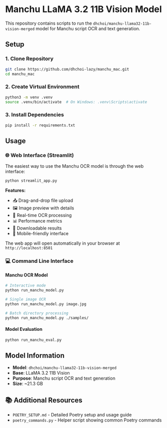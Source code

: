 # Manchu LLaMA 3.2 11B Vision Model

This repository contains scripts to run the `dhchoi/manchu-llama32-11b-vision-merged` model for Manchu script OCR and text generation.

## Setup

### 1. Clone Repository

```bash
git clone https://github.com/dhchoi-lazy/manchu_mac.git
cd manchu_mac
```

### 2. Create Virtual Environment

```bash
python3 -m venv .venv
source .venv/bin/activate  # On Windows: .venv\Scripts\activate
```

### 3. Install Dependencies

```bash
pip install -r requirements.txt
```

## Usage

### 🌐 Web Interface (Streamlit)

The easiest way to use the Manchu OCR model is through the web interface:

```bash
python streamlit_app.py
```

**Features:**

- 📤 Drag-and-drop file upload
- 🖼️ Image preview with details
- 📝 Real-time OCR processing
- 📊 Performance metrics
- 💾 Downloadable results
- 📱 Mobile-friendly interface

The web app will open automatically in your browser at `http://localhost:8501`

### 💻 Command Line Interface

#### Manchu OCR Model

```bash
# Interactive mode
python run_manchu_model.py

# Single image OCR
python run_manchu_model.py image.jpg

# Batch directory processing
python run_manchu_model.py ./samples/
```

#### Model Evaluation

```bash
python run_manchu_eval.py
```

## Model Information

- **Model**: `dhchoi/manchu-llama32-11b-vision-merged`
- **Base**: LLaMA 3.2 11B Vision
- **Purpose**: Manchu script OCR and text generation
- **Size**: ~21.3 GB

## 📚 Additional Resources

- `POETRY_SETUP.md` - Detailed Poetry setup and usage guide
- `poetry_commands.py` - Helper script showing common Poetry commands
